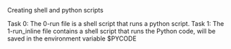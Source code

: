 Creating shell and python scripts

Task 0: The 0-run file is a shell script that runs a python script.
Task 1: The 1-run_inline file contains a shell script that runs the Python code, will be saved in the environment variable $PYCODE
